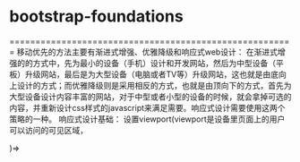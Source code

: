 # bootstrap-foundations
=======================================================
移动优先的方法主要有渐进式增强、优雅降级和响应式web设计：
在渐进式增强的的方式中，先为最小的设备（手机）设计和开发网站，然后为中型设备（平板）升级网站，最后是为大型设备（电脑或者TV等）升级网站，这也就是由底向上设计的方式；而优雅降级则是采用相反的方式，也就是由顶向下的方式，首先为大型设备设计内容丰富的网站，对于中型或者小型的设备的时候，就会拿掉可选的内容，并重新设计css样式的javascript来满足需要。响应式设计需要使用这两个策略的一种。
响应式设计基础：
设置viewport(viewport是设备里页面上的用户可以访问的可见区域，

)=>